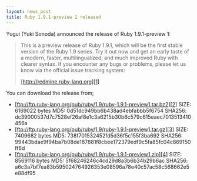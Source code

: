```yaml
---
layout: news_post
title: Ruby 1.9.1-preview 1 released
---
```


Yugui (Yuki Sonoda) announced the release of Ruby 1.9.1-preview 1:

> This is a preview release of Ruby 1.9.1, which will be the first
> stable version of the Ruby 1.9 series. Try it out now and get an early
> taste of a modern, faster, multilingualized, and much improved Ruby
> with clearer syntax.
> If you encounter any bugs or problems, please let us know via the
> official issue tracking system:
> 
> [http://redmine.ruby-lang.org][1]

You can download the release from;

* [ftp://ftp.ruby-lang.org/pub/ruby/1.9/ruby-1.9.1-preview1.tar.bz2][2]
  <span class="caps">SIZE</span>: 6169022 bytes <span
  class="caps">MD5</span>: 0d51dc949bb6b438ad4ebfabbb5f6754 <span
  class="caps">SHA256</span>:
  dc39000537d7c7528ef26af8e1c3a6215b30b6c579c615eaec7013513410456a
* [ftp://ftp.ruby-lang.org/pub/ruby/1.9/ruby-1.9.1-preview1.tar.gz][3]
  <span class="caps">SIZE</span>: 7409682 bytes <span
  class="caps">MD5</span>: 738f701532452fd5d36f5c155f3ba692 <span
  class="caps">SHA256</span>:
  99443bdae9f94ba7b08de187881f8cbee172379edf9c5fa85fc04c869150ff6d
* [ftp://ftp.ruby-lang.org/pub/ruby/1.9/ruby-1.9.1-preview1.zip][4]
  <span class="caps">SIZE</span>: 8569116 bytes <span
  class="caps">MD5</span>: 5f68246246c4cd29d8a3b6b34b29b6ac <span
  class="caps">SHA256</span>:
  a6c3a7bf7ea83b595024764926353e08596a78e40c57ac58c568662e5e88df95

[1]: http://redmine.ruby-lang.org 
[2]: ftp://ftp.ruby-lang.org/pub/ruby/1.9/ruby-1.9.1-preview1.tar.bz2 
[3]: ftp://ftp.ruby-lang.org/pub/ruby/1.9/ruby-1.9.1-preview1.tar.gz 
[4]: ftp://ftp.ruby-lang.org/pub/ruby/1.9/ruby-1.9.1-preview1.zip 
[5]: http://radiantcms.org 
[6]: http://rubyidentity.org 
